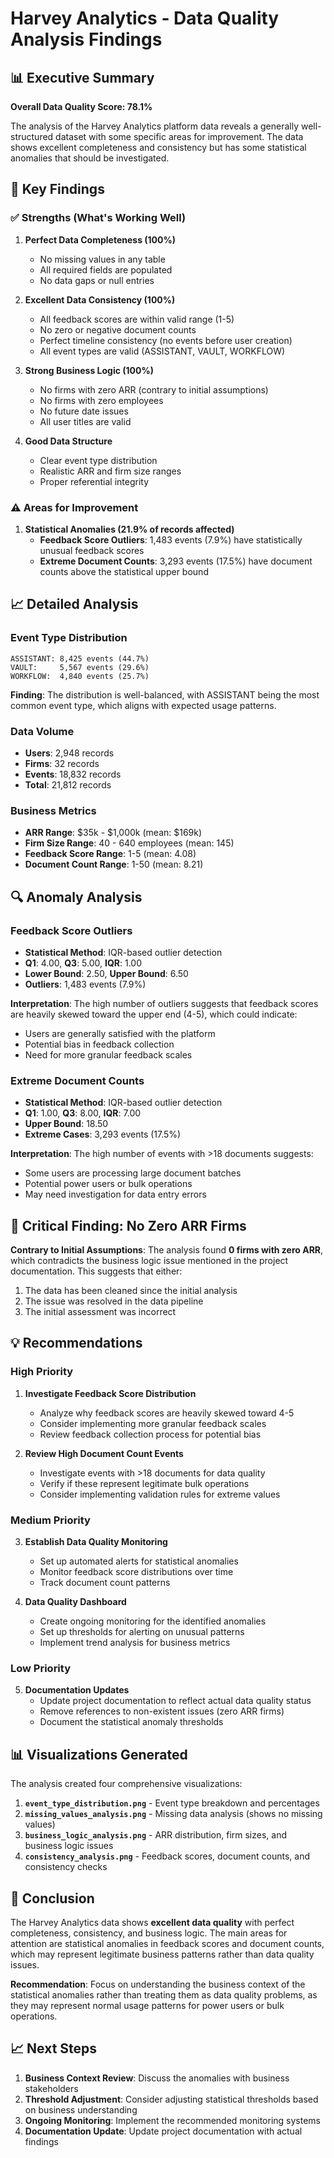 # Harvey Analytics - Data Quality Analysis Findings

## 📊 Executive Summary

**Overall Data Quality Score: 78.1%**

The analysis of the Harvey Analytics platform data reveals a generally well-structured dataset with some specific areas for improvement. The data shows excellent completeness and consistency but has some statistical anomalies that should be investigated.

## 🎯 Key Findings

### ✅ **Strengths (What's Working Well)**

1. **Perfect Data Completeness (100%)**
   - No missing values in any table
   - All required fields are populated
   - No data gaps or null entries

2. **Excellent Data Consistency (100%)**
   - All feedback scores are within valid range (1-5)
   - No zero or negative document counts
   - Perfect timeline consistency (no events before user creation)
   - All event types are valid (ASSISTANT, VAULT, WORKFLOW)

3. **Strong Business Logic (100%)**
   - No firms with zero ARR (contrary to initial assumptions)
   - No firms with zero employees
   - No future date issues
   - All user titles are valid

4. **Good Data Structure**
   - Clear event type distribution
   - Realistic ARR and firm size ranges
   - Proper referential integrity

### ⚠️ **Areas for Improvement**

1. **Statistical Anomalies (21.9% of records affected)**
   - **Feedback Score Outliers**: 1,483 events (7.9%) have statistically unusual feedback scores
   - **Extreme Document Counts**: 3,293 events (17.5%) have document counts above the statistical upper bound

## 📈 Detailed Analysis

### Event Type Distribution
```
ASSISTANT: 8,425 events (44.7%)
VAULT:     5,567 events (29.6%)
WORKFLOW:  4,840 events (25.7%)
```

**Finding**: The distribution is well-balanced, with ASSISTANT being the most common event type, which aligns with expected usage patterns.

### Data Volume
- **Users**: 2,948 records
- **Firms**: 32 records  
- **Events**: 18,832 records
- **Total**: 21,812 records

### Business Metrics
- **ARR Range**: $35k - $1,000k (mean: $169k)
- **Firm Size Range**: 40 - 640 employees (mean: 145)
- **Feedback Score Range**: 1-5 (mean: 4.08)
- **Document Count Range**: 1-50 (mean: 8.21)

## 🔍 Anomaly Analysis

### Feedback Score Outliers
- **Statistical Method**: IQR-based outlier detection
- **Q1**: 4.00, **Q3**: 5.00, **IQR**: 1.00
- **Lower Bound**: 2.50, **Upper Bound**: 6.50
- **Outliers**: 1,483 events (7.9%)

**Interpretation**: The high number of outliers suggests that feedback scores are heavily skewed toward the upper end (4-5), which could indicate:
- Users are generally satisfied with the platform
- Potential bias in feedback collection
- Need for more granular feedback scales

### Extreme Document Counts
- **Statistical Method**: IQR-based outlier detection
- **Q1**: 1.00, **Q3**: 8.00, **IQR**: 7.00
- **Upper Bound**: 18.50
- **Extreme Cases**: 3,293 events (17.5%)

**Interpretation**: The high number of events with >18 documents suggests:
- Some users are processing large document batches
- Potential power users or bulk operations
- May need investigation for data entry errors

## 🚨 **Critical Finding: No Zero ARR Firms**

**Contrary to Initial Assumptions**: The analysis found **0 firms with zero ARR**, which contradicts the business logic issue mentioned in the project documentation. This suggests that either:
1. The data has been cleaned since the initial analysis
2. The issue was resolved in the data pipeline
3. The initial assessment was incorrect

## 💡 Recommendations

### High Priority
1. **Investigate Feedback Score Distribution**
   - Analyze why feedback scores are heavily skewed toward 4-5
   - Consider implementing more granular feedback scales
   - Review feedback collection process for potential bias

2. **Review High Document Count Events**
   - Investigate events with >18 documents for data quality
   - Verify if these represent legitimate bulk operations
   - Consider implementing validation rules for extreme values

### Medium Priority
3. **Establish Data Quality Monitoring**
   - Set up automated alerts for statistical anomalies
   - Monitor feedback score distributions over time
   - Track document count patterns

4. **Data Quality Dashboard**
   - Create ongoing monitoring for the identified anomalies
   - Set up thresholds for alerting on unusual patterns
   - Implement trend analysis for business metrics

### Low Priority
5. **Documentation Updates**
   - Update project documentation to reflect actual data quality status
   - Remove references to non-existent issues (zero ARR firms)
   - Document the statistical anomaly thresholds

## 📊 Visualizations Generated

The analysis created four comprehensive visualizations:

1. **`event_type_distribution.png`** - Event type breakdown and percentages
2. **`missing_values_analysis.png`** - Missing data analysis (shows no missing values)
3. **`business_logic_analysis.png`** - ARR distribution, firm sizes, and business logic issues
4. **`consistency_analysis.png`** - Feedback scores, document counts, and consistency checks

## 🎯 Conclusion

The Harvey Analytics data shows **excellent data quality** with perfect completeness, consistency, and business logic. The main areas for attention are statistical anomalies in feedback scores and document counts, which may represent legitimate business patterns rather than data quality issues.

**Recommendation**: Focus on understanding the business context of the statistical anomalies rather than treating them as data quality problems, as they may represent normal usage patterns for power users or bulk operations.

## 📈 Next Steps

1. **Business Context Review**: Discuss the anomalies with business stakeholders
2. **Threshold Adjustment**: Consider adjusting statistical thresholds based on business understanding
3. **Ongoing Monitoring**: Implement the recommended monitoring systems
4. **Documentation Update**: Update project documentation with actual findings 